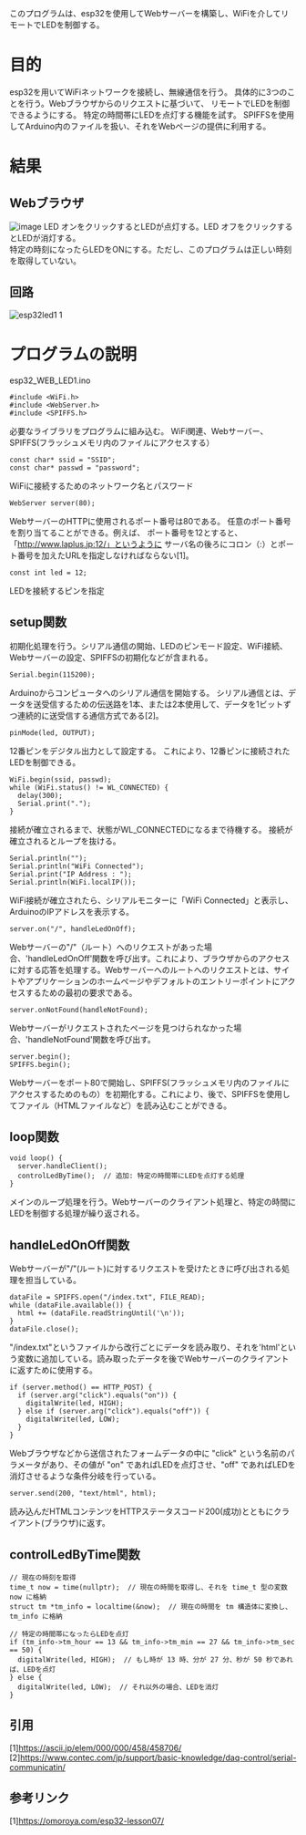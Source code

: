 このプログラムは、esp32を使用してWebサーバーを構築し、WiFiを介してリモートでLEDを制御する。

# 目的
esp32を用いてWiFiネットワークを接続し、無線通信を行う。
具体的に3つのことを行う。Webブラウザからのリクエストに基づいて、
リモートでLEDを制御できるようにする。
特定の時間帯にLEDを点灯する機能を試す。
SPIFFSを使用してArduino内のファイルを扱い、それをWebページの提供に利用する。

# 結果
## Webブラウザ
![image](https://github.com/laplus3/esp32_WEB_LED1/assets/157358254/9eaf60ae-3e2f-4c5f-a185-910ce343a627)
LED オンをクリックするとLEDが点灯する。LED オフをクリックするとLEDが消灯する。  
特定の時刻になったらLEDをONにする。ただし、このプログラムは正しい時刻を取得していない。
## 回路
![esp32led1 1](https://github.com/laplus3/esp32_WEB_LED1/assets/157358254/e660c003-1135-4956-a87e-441bdbeeeb5a)


# プログラムの説明
esp32_WEB_LED1.ino
```
#include <WiFi.h>
#include <WebServer.h>
#include <SPIFFS.h>
```
必要なライブラリをプログラムに組み込む。
WiFi関連、Webサーバー、SPIFFS(フラッシュメモリ内のファイルにアクセスする）
```
const char* ssid = "SSID";
const char* passwd = "password";
```
WiFiに接続するためのネットワーク名とパスワード
```
WebServer server(80);
```
WebサーバーのHTTPに使用されるポート番号は80である。
任意のポート番号を割り当てることができる。例えば、
ポート番号を12とすると、「http://www.laplus.jp:12/」というように
サーバ名の後ろにコロン（:）とポート番号を加えたURLを指定しなければならない[1]。  

```
const int led = 12;
```
LEDを接続するピンを指定
## setup関数
初期化処理を行う。シリアル通信の開始、LEDのピンモード設定、WiFi接続、Webサーバーの設定、SPIFFSの初期化などが含まれる。
```
Serial.begin(115200);
```
Arduinoからコンピュータへのシリアル通信を開始する。
シリアル通信とは、データを送受信するための伝送路を1本、または2本使用して、データを1ビットずつ連続的に送受信する通信方式である[2]。  
```
pinMode(led, OUTPUT);
```
12番ピンをデジタル出力として設定する。
これにより、12番ピンに接続されたLEDを制御できる。
```
WiFi.begin(ssid, passwd);
while (WiFi.status() != WL_CONNECTED) {
  delay(300);
  Serial.print(".");
}
```
接続が確立されるまで、状態がWL_CONNECTEDになるまで待機する。
接続が確立されるとループを抜ける。
```
Serial.println("");
Serial.println("WiFi Connected");
Serial.print("IP Address : ");
Serial.println(WiFi.localIP());
```
WiFi接続が確立されたら、シリアルモニターに「WiFi Connected」と表示し、
ArduinoのIPアドレスを表示する。
```
server.on("/", handleLedOnOff);
```
Webサーバーの"/"（ルート）へのリクエストがあった場合、'handleLedOnOff'関数を呼び出す。これにより、ブラウザからのアクセスに対する応答を処理する。Webサーバーへのルートへのリクエストとは、サイトやアプリケーションのホームページやデフォルトのエントリーポイントにアクセスするための最初の要求である。
```
server.onNotFound(handleNotFound);
```
Webサーバーがリクエストされたページを見つけられなかった場合、'handleNotFound'関数を呼び出す。
```
server.begin();
SPIFFS.begin();
```
Webサーバーをポート80で開始し、SPIFFS(フラッシュメモリ内のファイルにアクセスするためのもの）を初期化する。これにより、後で、SPIFFSを使用してファイル（HTMLファイルなど）を読み込むことができる。
## loop関数
```
void loop() {
  server.handleClient();
  controlLedByTime();  // 追加: 特定の時間帯にLEDを点灯する処理
}
```
メインのループ処理を行う。Webサーバーのクライアント処理と、特定の時間にLEDを制御する処理が繰り返される。
## handleLedOnOff関数
Webサーバーが"/"(ルート)に対するリクエストを受けたときに呼び出される処理を担当している。
```
dataFile = SPIFFS.open("/index.txt", FILE_READ);
while (dataFile.available()) {
  html += (dataFile.readStringUntil('\n'));
}
dataFile.close();
```
"/index.txt"というファイルから改行ごとにデータを読み取り、それを'html'という変数に追加している。読み取ったデータを後でWebサーバーのクライアントに返すために使用する。
```
if (server.method() == HTTP_POST) {
  if (server.arg("click").equals("on")) {
    digitalWrite(led, HIGH);
  } else if (server.arg("click").equals("off")) {
    digitalWrite(led, LOW);
  }
}
```
Webブラウザなどから送信されたフォームデータの中に "click" という名前のパラメータがあり、その値が "on" であればLEDを点灯させ、"off" であればLEDを消灯させるような条件分岐を行っている。
```
server.send(200, "text/html", html);
```
読み込んだHTMLコンテンツをHTTPステータスコード200(成功)とともにクライアント(ブラウザ)に返す。
## controlLedByTime関数
```
// 現在の時刻を取得
time_t now = time(nullptr);  // 現在の時間を取得し、それを time_t 型の変数 now に格納
struct tm *tm_info = localtime(&now);  // 現在の時間を tm 構造体に変換し、tm_info に格納

// 特定の時間帯になったらLEDを点灯
if (tm_info->tm_hour == 13 && tm_info->tm_min == 27 && tm_info->tm_sec == 50) {
  digitalWrite(led, HIGH);  // もし時が 13 時、分が 27 分、秒が 50 秒であれば、LEDを点灯
} else {
  digitalWrite(led, LOW);  // それ以外の場合、LEDを消灯
}
```
## 引用
[1]https://ascii.jp/elem/000/000/458/458706/  
[2]https://www.contec.com/jp/support/basic-knowledge/daq-control/serial-communicatin/
## 参考リンク
[1]https://omoroya.com/esp32-lesson07/  
